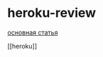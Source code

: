 # heroku-review

[основная статья](https://devcenter.heroku.com/articles/github-integration-review-apps)

[[heroku]]

